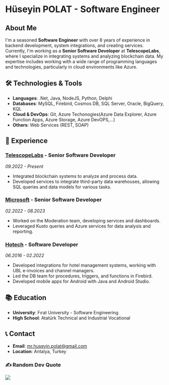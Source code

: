# Hüseyin POLAT - Software Engineer

## About Me

I'm a seasoned **Software Engineer** with over 8 years of experience in backend development, system integrations, and creating services. Currently, I'm working as a **Senior Software Developer** at **TelescopeLabs**, where I specialize in integrating systems and analyzing blockchain data. My expertise includes working with a wide range of programming languages and technologies, particularly in cloud environments like Azure.

## 🛠️ Technologies & Tools

- **Languages**: .Net, Java, NodeJS, Python, Delphi
- **Databases**: MySQL, Firebird, Cosmos DB, SQL Server, Oracle, BigQuery, KQL
- **Cloud & DevOps**: Git, Azure Techonogies(Azure Data Explorer, Azure Function Apps, Azure Storage, Azure DevOPS,...)
- **Others**: Web Services (REST, SOAP)

## 💼 Experience

### [TelescopeLabs](https://telescope-labs.com) - Senior Software Developer
_09.2022 - Present_

- Integrated blockchain systems to analyze and process data.
- Developed services to integrate third-party data warehouses, allowing SQL queries and data models for various tasks.
  
### [Microsoft](https://microsoft.com) - Senior Software Developer
_02.2022 - 08.2023_

- Worked on the Moderation team, developing services and dashboards.
- Leveraged Kusto queries and Azure services for data analysis and reporting.

### [Hotech](https://hotech.systems) - Software Developer
_06.2016 - 02.2022_

- Developed integrations for hotel management systems, working with UBL e-invoices and channel managers.
- Led the DB team for procedures, triggers, and functions in Firebird.
- Developed mobile apps for Android with Java and Android Studio.

## 📚 Education

- **University**: Fırat University - Software Engineering
- **High School**: Atatürk Technical and Industrial Vocational

## 📞 Contact

- **Email**: [mr.huseyin.polat@gmail.com](mailto:mr.huseyin.polat@gmail.com)
- **Location**: Antalya, Turkey

### ✍️ Random Dev Quote
![](https://quotes-github-readme.vercel.app/api?type=horizontal&theme=radical)
